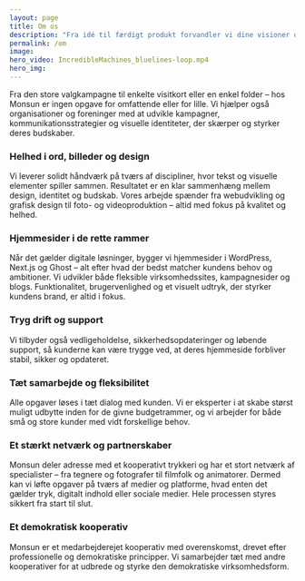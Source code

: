 ```yaml
---
layout: page
title: Om os
description: "Fra idé til færdigt produkt forvandler vi dine visioner og behov til gennemførte løsninger til både web og tryk"
permalink: /om
image:
hero_video: IncredibleMachines_bluelines-loop.mp4
hero_img:  
---
```

Fra den store valgkampagne til enkelte visitkort eller en enkel folder – hos Monsun er ingen opgave for omfattende eller for lille. Vi hjælper også organisationer og foreninger med at udvikle kampagner, kommunikationsstrategier og visuelle identiteter, der skærper og styrker deres budskaber.

### Helhed i ord, billeder og design
Vi leverer solidt håndværk på tværs af discipliner, hvor tekst og visuelle elementer spiller sammen. Resultatet er en klar sammenhæng mellem design, identitet og budskab. Vores arbejde spænder fra webudvikling og grafisk design til foto- og videoproduktion – altid med fokus på kvalitet og helhed.

### Hjemmesider i de rette rammer
Når det gælder digitale løsninger, bygger vi hjemmesider i WordPress, Next.js og Ghost – alt efter hvad der bedst matcher kundens behov og ambitioner. Vi udvikler både fleksible virksomhedssites, kampagnesider og blogs. Funktionalitet, brugervenlighed og et visuelt udtryk, der styrker kundens brand, er altid i fokus.

### Tryg drift og support
Vi tilbyder også vedligeholdelse, sikkerhedsopdateringer og løbende support, så kunderne kan være trygge ved, at deres hjemmeside forbliver stabil, sikker og opdateret.

### Tæt samarbejde og fleksibilitet
Alle opgaver løses i tæt dialog med kunden. Vi er eksperter i at skabe størst muligt udbytte inden for de givne budgetrammer, og vi arbejder for både små og store kunder med vidt forskellige behov.

### Et stærkt netværk og partnerskaber
Monsun deler adresse med et kooperativt trykkeri og har et stort netværk af specialister – fra tegnere og fotografer til filmfolk og animatorer. Dermed kan vi løfte opgaver på tværs af medier og platforme, hvad enten det gælder tryk, digitalt indhold eller sociale medier. Hele processen styres sikkert fra start til slut.

### Et demokratisk kooperativ
Monsun er et medarbejderejet kooperativ med overenskomst, drevet efter professionelle og demokratiske principper. Vi samarbejder tæt med andre kooperativer for at udbrede og styrke den demokratiske virksomhedsform.
